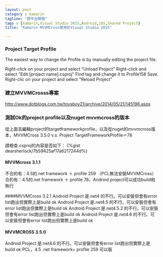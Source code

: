 ```yaml
---
layout: post
category : Xamarin 
tagline: "跨平台開發"
tags : [Xamarin,Visual Studio 2015,Android,iOS,Shared Project]
title: "Xamarin MVVMCross使用於Visual Studio 2015"

---
```


### Project Target Profile

The easiest way to change the Profile is by manually editing the project file.

Right-click on your project and select "Unload Project"
Right-click and select "Edit [project name].csproj"
Find <TargetFrameworkProfile> tag and change it to <TargetFrameworkProfile>Profile158</TargetFrameworkProfile>
Save. Right-clic on your project and select "Reload Project"





### 建立MVVMCrosss專案
http://www.dotblogs.com.tw/toysboy21/archive/2014/05/21/145196.aspx

### 測試Ok的project profile以及nuget mvvmcross的版本

從上面去編輯project的targetframeworkprofile，以及從nuget的mvvmcross版本，MVVMCross 3.5.0 v.s. Project TargetFrameworkProfile＝78

請檢查.csproj的內容是否如下：
{%gist dearsherlock/7b59425af17a6217244d%}




#### MVVMcross 3.1.1
不合的有：4.5的.net framework ＋ profile 259  （PCL無法安裝MVVMCross）
合的有：4.5的.net framework ＋ profile 78，Android project可以成功build和執行


####MVVMCross 3.2.1
Android Project 是.net4 的不行。可以安裝但會有error list跑出但實際上是build ok
Android Project 是.net4.5 的不行。可以安裝但會有error list跑出但實際上是build ok
Android Project 是.net4.5.2 的不行。可以安裝但會有error list跑出但實際上是build ok
Android Project 是.net4.6 的不行。可以安裝但會有error list跑出但實際上是build ok



#### MVVMCROSS 3.5.0

Android Project 是.net4.6 的不行。可以安裝但會有error list跑出但實際上是build ok
PCL，4.5 .net framework+ profile 259 可以裝
